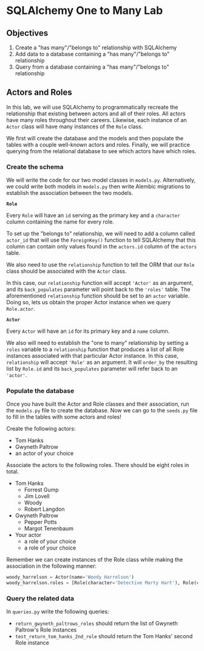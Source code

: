 
# SQLAlchemy One to Many Lab

## Objectives

1.  Create a "has many"/"belongs to" relationship with SQLAlchemy
2.  Add data to a database containing a "has many"/"belongs to" relationship
3.  Query from a database containing a "has many"/"belongs to" relationship

## Actors and Roles

In this lab, we will use SQLAlchemy to programmatically recreate the relationship that existing between actors and all of their roles.  All actors have many roles throughout their careers.  Likewise, each instance of an `Actor` class will have many instances of the `Role` class.

We first will create the database and the models and then populate the tables with a couple well-known actors and roles.  Finally, we will practice querying from the relational database to see which actors have which roles.

### Create the schema

We will write the code for our two model classes in `models.py`.  Alternatively, we could write both models in `models.py` then write Alembic migrations to establish the association between the two models.

**`Role`**

Every `Role` will have an `id` serving as the primary key and a `character` column containing the name for every role.  

To set up the "belongs to" relationship, we will need to add a column called `actor_id` that will use the `ForeignKey()` function to tell SQLAlchemy that this column can contain only values found in the `actors.id` column of the `actors` table.

We also need to use the `relationship` function to tell the ORM that our `Role` class should be associated with the `Actor` class.

In this case, our `relationship` function will accept `'Actor'` as an argument, and its `back_populates` parameter will point back to the `'roles'` table.  The aforementioned `relationship` function should be set to an `actor` variable.  Doing so, lets us obtain the proper Actor instance when we query `Role.actor`.

**`Actor`**

Every `Actor` will have an `id` for its primary key and a `name` column.

We also will need to establish the "one to many" relationship by setting a `roles` variable to a `relationship` function that produces a list of all Role instances associated with that particular Actor instance.  In this case, `relationship` will accept `'Role'` as an argument.  It will `order_by` the resulting list by `Role.id` and its `back_populates` parameter will refer back to an `'actor'`.

### Populate the database

Once you have built the Actor and Role classes and their association, run the `models.py` file to create the database.  Now we can go to the `seeds.py` file to fill in the tables with some actors and roles!

Create the following actors:
* Tom Hanks
* Gwyneth Paltrow
* an actor of your choice

Associate the actors to the following roles.  There should be eight roles in total.
* Tom Hanks
    * Forrest Gump
    * Jim Lovell
    * Woody
    * Robert Langdon
* Gwyneth Paltrow
    * Pepper Potts
    * Margot Tenenbaum
* Your actor
    * a role of your choice
    * a role of your choice    

Remember we can create instances of the Role class while making the association in the following manner:

```python
woody_harrelson = Actor(name='Woody Harrelson')
woody_harrelson.roles = [Role(character='Detective Marty Hart'), Role(character='Mickey Knox')]
```

### Query the related data

In `queries.py` write the following queries:

* `return_gwyneth_paltrows_roles` should return the list of Gwyneth Paltrow's Role instances
* `test_return_tom_hanks_2nd_role` should return the Tom Hanks' second Role instance
